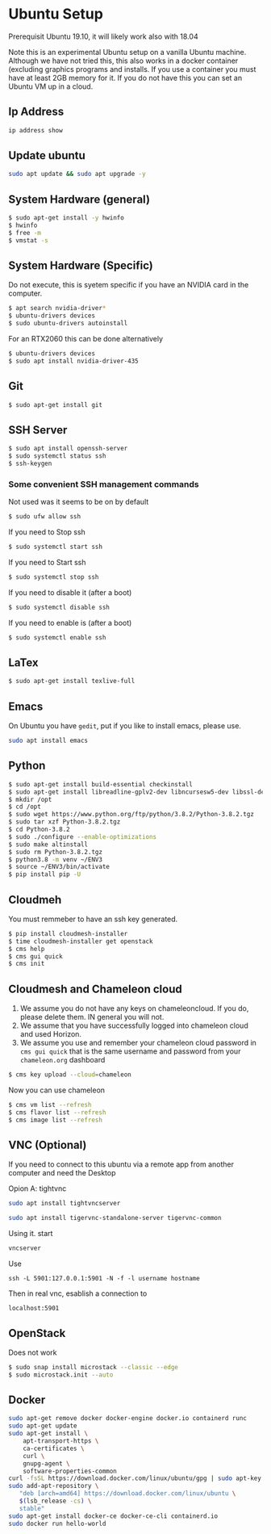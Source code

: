 # Ubuntu Setup

Prerequisit Ubuntu 19.10, it will likely work also with 18.04

Note this is an experimental Ubuntu setup on a vanilla 
Ubuntu machine. Although we have not tried this, this also 
works in a docker container (excluding graphics programs and 
installs. If you use a container you must have at least 2GB 
memory for it. If you do not have this you can set an Ubuntu VM 
up in a cloud. 

## Ip Address

``` bash
ip address show
```


## Update ubuntu

``` bash
sudo apt update && sudo apt upgrade -y
```

## System Hardware (general)

``` bash
$ sudo apt-get install -y hwinfo
$ hwinfo
$ free -m
$ vmstat -s
```

## System Hardware (Specific)

Do not execute, this is syetem specific if you have an NVIDIA card in
the computer.

``` bash
$ apt search nvidia-driver*
$ ubuntu-drivers devices
$ sudo ubuntu-drivers autoinstall
```

For an RTX2060 this can be done alternatively

``` bash
$ ubuntu-drivers devices
$ sudo apt install nvidia-driver-435
```

## Git

``` bash
$ sudo apt-get install git
```

## SSH Server

``` bash
$ sudo apt install openssh-server
$ sudo systemctl status ssh
$ ssh-keygen
```

### Some convenient SSH management commands

Not used was it seems to be on by default

``` bash
$ sudo ufw allow ssh
```

If you need to Stop ssh

``` bash
$ sudo systemctl start ssh
```

If you need to Start ssh

``` bash
$ sudo systemctl stop ssh
```

If you need to disable it (after a boot)

``` bash
$ sudo systemctl disable ssh
```

If you need to enable is (after a boot)

``` bash
$ sudo systemctl enable ssh
```

## LaTex 

``` bash
$ sudo apt-get install texlive-full
```

## Emacs

On Ubuntu you have `gedit`, put if you like to install 
emacs, please use.

``` bash
sudo apt install emacs
```

## Python

``` bash
$ sudo apt-get install build-essential checkinstall
$ sudo apt-get install libreadline-gplv2-dev libncursesw5-dev libssl-dev     libsqlite3-dev tk-dev libgdbm-dev libc6-dev libbz2-dev libffi-dev zlib1g-dev
$ mkdir /opt
$ cd /opt
$ sudo wget https://www.python.org/ftp/python/3.8.2/Python-3.8.2.tgz
$ sudo tar xzf Python-3.8.2.tgz
$ cd Python-3.8.2
$ sudo ./configure --enable-optimizations
$ sudo make altinstall
$ sudo rm Python-3.8.2.tgz
$ python3.8 -m venv ~/ENV3
$ source ~/ENV3/bin/activate
$ pip install pip -U 
```

## Cloudmeh

You must remmeber to have an ssh key generated.

``` bash
$ pip install cloudmesh-installer
$ time cloudmesh-installer get openstack
$ cms help
$ cms gui quick
$ cms init
```

## Cloudmesh and Chameleon cloud

1. We assume you do not have any keys on chameleoncloud. 
   If you do, please delete them. IN general you will not.
2. We assume that you have successfully logged into chameleon 
   cloud and used Horizon.
3. We assume you use and remember your chameleon cloud 
   password in `cms gui quick` that is the same username and 
   password from your `chameleon.org` dashboard
   
``` bash
$ cms key upload --cloud=chameleon
```   

Now you can use chameleon

``` bash
$ cms vm list --refresh
$ cms flavor list --refresh
$ cms image list --refresh
```

## VNC (Optional)

If you need to connect to this ubuntu via a remote app from another
computer and need the Desktop

Opion A: tightvnc

``` bash
sudo apt install tightvncserver
```

``` bash
sudo apt install tigervnc-standalone-server tigervnc-common
```

Using it. start 

``` bash
vncserver
```

Use 

```
ssh -L 5901:127.0.0.1:5901 -N -f -l username hostname
```

Then in real vnc, esablish a connection to

`localhost:5901`


## OpenStack

Does not work


``` bash
$ sudo snap install microstack --classic --edge
$ sudo microstack.init --auto
```


## Docker

``` bash
sudo apt-get remove docker docker-engine docker.io containerd runc
sudo apt-get update
sudo apt-get install \
    apt-transport-https \
    ca-certificates \
    curl \
    gnupg-agent \
    software-properties-common
curl -fsSL https://download.docker.com/linux/ubuntu/gpg | sudo apt-key add -
sudo add-apt-repository \
   "deb [arch=amd64] https://download.docker.com/linux/ubuntu \
   $(lsb_release -cs) \
   stable"
sudo apt-get install docker-ce docker-ce-cli containerd.io
sudo docker run hello-world
```